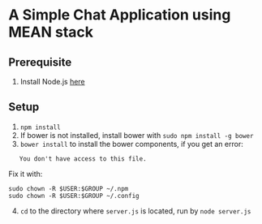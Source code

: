 # A Simple Chat Application using MEAN stack

## Prerequisite
1. Install Node.js [here](https://nodejs.org/en/)

## Setup
1. ```npm install```
2. If bower is not installed, install bower with ```sudo npm install -g bower```
3. ```bower install``` to install the bower components, if you get an error:
```Error: EACCES: permission denied, open '/Users/YOURUSER/.config/configstore/bower-github.json'
   You don't have access to this file.
```
Fix it with:
```
sudo chown -R $USER:$GROUP ~/.npm
sudo chown -R $USER:$GROUP ~/.config
```
4. ```cd``` to the directory where ```server.js``` is located, run by ```node server.js```